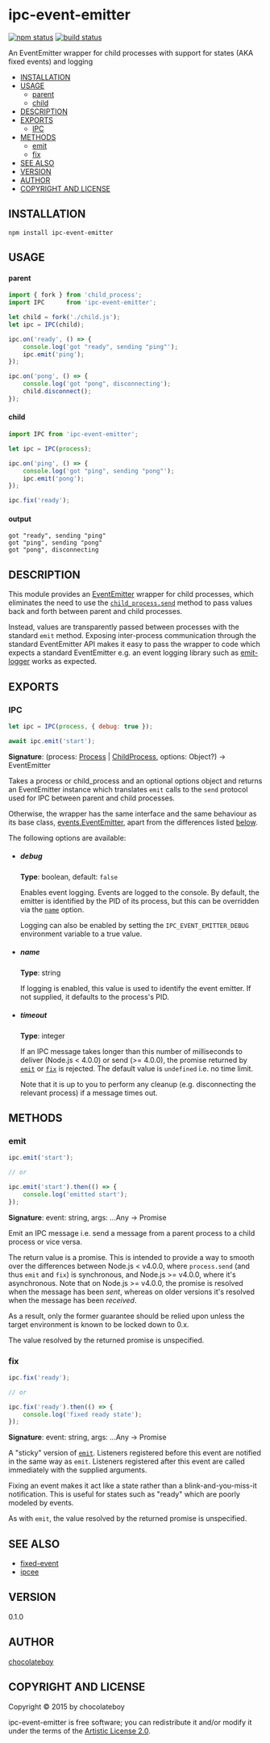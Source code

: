 # ipc-event-emitter

[![npm status](http://img.shields.io/npm/v/ipc-event-emitter.svg)](https://www.npmjs.org/package/ipc-event-emitter)
[![build status](https://secure.travis-ci.org/chocolateboy/ipc-event-emitter.svg)](http://travis-ci.org/chocolateboy/ipc-event-emitter)

An EventEmitter wrapper for child processes with support for states (AKA fixed events) and logging

- [INSTALLATION](#installation)
- [USAGE](#usage)
    - [parent](#parent)
    - [child](#child)
- [DESCRIPTION](#description)
- [EXPORTS](#exports)
  - [IPC](#ipc)
- [METHODS](#methods)
  - [emit](#emit)
  - [fix](#fix)
- [SEE ALSO](#see-also)
- [VERSION](#version)
- [AUTHOR](#author)
- [COPYRIGHT AND LICENSE](#copyright-and-license)

## INSTALLATION

    npm install ipc-event-emitter

## USAGE

#### parent

```javascript
import { fork } from 'child_process';
import IPC      from 'ipc-event-emitter';

let child = fork('./child.js');
let ipc = IPC(child);

ipc.on('ready', () => {
    console.log('got "ready", sending "ping"');
    ipc.emit('ping');
});

ipc.on('pong', () => {
    console.log('got "pong", disconnecting');
    child.disconnect();
});
```

#### child

```javascript
import IPC from 'ipc-event-emitter';

let ipc = IPC(process);

ipc.on('ping', () => {
    console.log('got "ping", sending "pong"');
    ipc.emit('pong');
});

ipc.fix('ready');
```

#### output

    got "ready", sending "ping"
    got "ping", sending "pong"
    got "pong", disconnecting

## DESCRIPTION

This module provides an [EventEmitter](https://nodejs.org/api/events.html) wrapper for child processes, which
eliminates the need to use the
[`child_process.send`](https://nodejs.org/api/child_process.html#child_process_child_send_message_sendhandle_callback)
method to pass values back and forth between parent and child processes.

Instead, values are transparently passed between processes with the standard `emit` method.
Exposing inter-process communication through the standard EventEmitter API makes it easy to pass the wrapper
to code which expects a standard EventEmitter e.g. an event logging library such as
[emit-logger](https://www.npmjs.com/package/emit-logger) works as expected.

## EXPORTS

### IPC

```javascript
let ipc = IPC(process, { debug: true });

await ipc.emit('start');
```

**Signature**: (process: [Process](https://nodejs.org/api/process.html) | [ChildProcess](https://nodejs.org/api/child_process.html), options: Object?) -> EventEmitter

Takes a process or child\_process and an optional options object and returns an EventEmitter instance which translates
`emit` calls to the `send` protocol used for IPC between parent and child processes.

Otherwise, the wrapper has the same interface and the same behaviour as its base class,
[events.EventEmitter](https://nodejs.org/api/events.html), apart from the differences
listed [below](#methods).

The following options are available:

* ##### debug

    **Type**: boolean, default: `false`

    Enables event logging. Events are logged to the console.
    By default, the emitter is identified by the PID of its process, but this
    can be overridden via the [`name`](#name) option.

    Logging can also be enabled by setting the `IPC_EVENT_EMITTER_DEBUG` environment variable
    to a true value.

* ##### name

    **Type**: string

    If logging is enabled, this value is used to identify the event emitter. If not supplied,
    it defaults to the process's PID.

* ##### timeout

    **Type**: integer

    If an IPC message takes longer than this number of milliseconds to deliver (Node.js < 4.0.0)
    or send (>= 4.0.0), the promise returned by [`emit`](#emit) or [`fix`](#fix) is rejected. The default value is
    `undefined` i.e. no time limit.

    Note that it is up to you to perform any cleanup (e.g. disconnecting the relevant process) if a message times out.

## METHODS

### emit

```javascript
ipc.emit('start');

// or

ipc.emit('start').then(() => {
    console.log('emitted start');
});
```

**Signature**: event: string, args: ...Any -> Promise

Emit an IPC message i.e. send a message from a parent process to a child process or vice versa.

The return value is a promise. This is intended to provide a way to smooth over the
differences between Node.js < v4.0.0, where `process.send` (and thus `emit` and `fix`) is synchronous,
and Node.js >= v4.0.0, where it's asynchronous. Note that on Node.js >= v4.0.0,
the promise is resolved when the message has been *sent*, whereas on older versions
it's resolved when the message has been *received*.

As a result, only the former guarantee should be relied upon unless the target
environment is known to be locked down to 0.x.

The value resolved by the returned promise is unspecified.

### fix

```javascript
ipc.fix('ready');

// or

ipc.fix('ready').then(() => {
    console.log('fixed ready state');
});
```

**Signature**: event: string, args: ...Any -> Promise

A "sticky" version of [`emit`](#emit). Listeners registered before this event are notified in
the same way as `emit`. Listeners registered after this event are called immediately with the
supplied arguments.

Fixing an event makes it act like a state rather than a blink-and-you-miss-it notification.
This is useful for states such as "ready" which are poorly modeled by events.

As with `emit`, the value resolved by the returned promise is unspecified.

## SEE ALSO

* [fixed-event](https://www.npmjs.com/package/fixed-event)
* [ipcee](https://www.npmjs.com/package/ipcee)

## VERSION

0.1.0

## AUTHOR

[chocolateboy](mailto:chocolate@cpan.org)

## COPYRIGHT AND LICENSE

Copyright © 2015 by chocolateboy

ipc-event-emitter is free software; you can redistribute it and/or modify it under the
terms of the [Artistic License 2.0](http://www.opensource.org/licenses/artistic-license-2.0.php).
